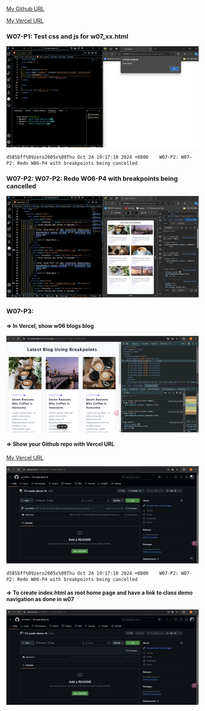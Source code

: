 [My Github URL](https://github.com/zero2005x/113-sweb-demo-14)

[My Vercel URL](https://w07-showdemo-14.vercel.app/)

### W07-P1: Test css and js for w07_xx.html

![](./images/w07_p1.png)

```
d585bff%09zero2005x%09Thu Oct 24 19:17:10 2024 +0800    W07-P2: W07-P2: Redo W06-P4 with breakpoints being cancelled
```

### W07-P2: W07-P2: Redo W06-P4 with breakpoints being cancelled


![](./images/w07_p2.png)


### W07-P3:

#### => In Vercel, show w06 blogs blog

![](./images/w07_p3-1.png)



#### => Show your Github repo with Vercel URL

[My Vercel URL](https://w07-showdemo-14.vercel.app/)

![](./images/w07_p3-2.png)

```
d585bff%09zero2005x%09Thu Oct 24 19:17:10 2024 +0800    W07-P2: W07-P2: Redo W06-P4 with breakpoints being cancelled
```

#### => To create index.html as root home page and have a link to class demo navigation as done in w07

![](./images/w07_p3-3.png)